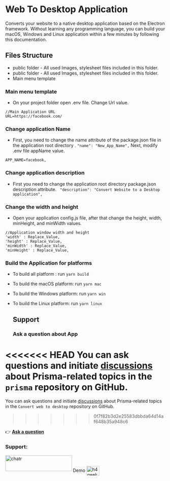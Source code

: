 # Web To Desktop Application

Converts your website to a native desktop application based on the Electron framework. Without learning any programming language, you can build your macOS, Windows and Linux application within a few minutes by following this documentation.

## Files Structure
*  public folder - All used Images, stylesheet files included in this folder.
*  public folder - All used Images, stylesheet files included in this folder.
*  Main menu template


###  Main menu template
* On your project folder open .env file. Change Url value.
```
//Main Application URL
URL=https://facebook.com/
```

### Change application Name
* First, you need to change the name attribute of the package.json file in the application root directory .
``
"name": "New_App_Name",
``
Next, modify .env file appName value.
```
APP_NAME=facebook,
```

### Change application description

* First you need to change the application root directory package.json description attribute.
``
"description": "Convert Website to a Desktop application",``

### Change the width and height

* Open your application config.js file, after that change the height, width, minHeight, and minWidth values.
```
//Application window width and height
'width' : Replace_Value,
'height' : Replace_Value,
'minWidth' : Replace_Value,
'minHeight' : Replace_Value,
```

### Build the Application for platforms
* To build all platform :
 run ``yarn build ``

* To build the macOS platform:
 run ``yarn mac ``

* To build the Windows platform:
  run ``yarn win ``

*  To build the Linux platform:
   run ``yarn linux ``
   
   ## Support
   
   ### Ask a question about App
   
<<<<<<< HEAD
   You can ask questions and initiate [discussions](https://github.com/kmkz-69/web-desktop-app/discussions/) about Prisma-related topics in the `prisma` repository on GitHub.
=======
   You can ask questions and initiate [discussions](https://github.com/kmkz-69/web-desktop-app/discussions/) about Prisma-related topics in the `Convert web to desktop` repository on GitHub.
>>>>>>> 0f7f82b3d2e25583dbbda64d14af648b35a948c6

👉 [**Ask a question**](https://github.com/kmkz-69/web-desktop-app/discussions/new)

<h3 align="left">Support:</h3>
<p><a href="https://ko-fi.com/chatr"> <img align="left" src="https://cdn.ko-fi.com/cdn/kofi3.png?v=3" height="50" width="210" alt="chatr" /></a></p><br><br>
Demo
<a href="https://www.youtube.com/watch?v=MBNpcxPsnMw" target="blank"><img align="center" src="https://raw.githubusercontent.com/rahuldkjain/github-profile-readme-generator/master/src/images/icons/Social/youtube.svg" alt="h4geek" height="30" width="40" /></a>

